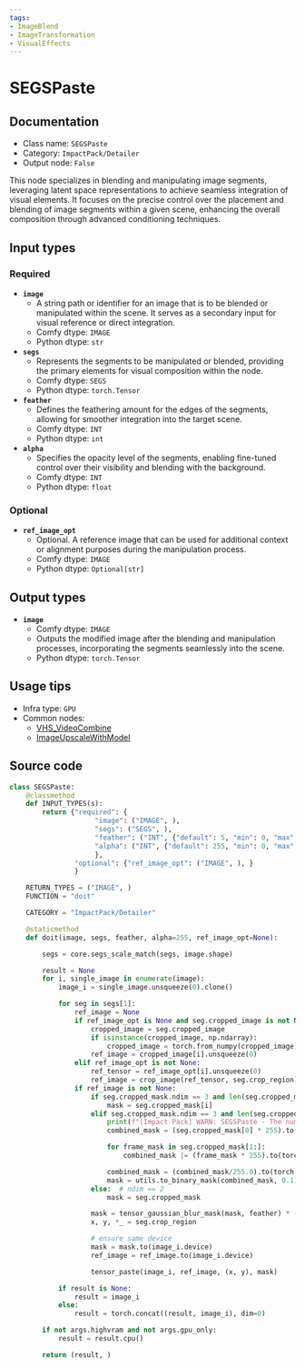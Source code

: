 ```yaml
---
tags:
- ImageBlend
- ImageTransformation
- VisualEffects
---
```


# SEGSPaste
## Documentation
- Class name: `SEGSPaste`
- Category: `ImpactPack/Detailer`
- Output node: `False`

This node specializes in blending and manipulating image segments, leveraging latent space representations to achieve seamless integration of visual elements. It focuses on the precise control over the placement and blending of image segments within a given scene, enhancing the overall composition through advanced conditioning techniques.
## Input types
### Required
- **`image`**
    - A string path or identifier for an image that is to be blended or manipulated within the scene. It serves as a secondary input for visual reference or direct integration.
    - Comfy dtype: `IMAGE`
    - Python dtype: `str`
- **`segs`**
    - Represents the segments to be manipulated or blended, providing the primary elements for visual composition within the node.
    - Comfy dtype: `SEGS`
    - Python dtype: `torch.Tensor`
- **`feather`**
    - Defines the feathering amount for the edges of the segments, allowing for smoother integration into the target scene.
    - Comfy dtype: `INT`
    - Python dtype: `int`
- **`alpha`**
    - Specifies the opacity level of the segments, enabling fine-tuned control over their visibility and blending with the background.
    - Comfy dtype: `INT`
    - Python dtype: `float`
### Optional
- **`ref_image_opt`**
    - Optional. A reference image that can be used for additional context or alignment purposes during the manipulation process.
    - Comfy dtype: `IMAGE`
    - Python dtype: `Optional[str]`
## Output types
- **`image`**
    - Comfy dtype: `IMAGE`
    - Outputs the modified image after the blending and manipulation processes, incorporating the segments seamlessly into the scene.
    - Python dtype: `torch.Tensor`
## Usage tips
- Infra type: `GPU`
- Common nodes:
    - [VHS_VideoCombine](../../ComfyUI-VideoHelperSuite/Nodes/VHS_VideoCombine.md)
    - [ImageUpscaleWithModel](../../Comfy/Nodes/ImageUpscaleWithModel.md)



## Source code
```python
class SEGSPaste:
    @classmethod
    def INPUT_TYPES(s):
        return {"required": {
                     "image": ("IMAGE", ),
                     "segs": ("SEGS", ),
                     "feather": ("INT", {"default": 5, "min": 0, "max": 100, "step": 1}),
                     "alpha": ("INT", {"default": 255, "min": 0, "max": 255, "step": 1}),
                     },
                "optional": {"ref_image_opt": ("IMAGE", ), }
                }

    RETURN_TYPES = ("IMAGE", )
    FUNCTION = "doit"

    CATEGORY = "ImpactPack/Detailer"

    @staticmethod
    def doit(image, segs, feather, alpha=255, ref_image_opt=None):

        segs = core.segs_scale_match(segs, image.shape)

        result = None
        for i, single_image in enumerate(image):
            image_i = single_image.unsqueeze(0).clone()

            for seg in segs[1]:
                ref_image = None
                if ref_image_opt is None and seg.cropped_image is not None:
                    cropped_image = seg.cropped_image
                    if isinstance(cropped_image, np.ndarray):
                        cropped_image = torch.from_numpy(cropped_image)
                    ref_image = cropped_image[i].unsqueeze(0)
                elif ref_image_opt is not None:
                    ref_tensor = ref_image_opt[i].unsqueeze(0)
                    ref_image = crop_image(ref_tensor, seg.crop_region)
                if ref_image is not None:
                    if seg.cropped_mask.ndim == 3 and len(seg.cropped_mask) == len(image):
                        mask = seg.cropped_mask[i]
                    elif seg.cropped_mask.ndim == 3 and len(seg.cropped_mask) > 1:
                        print(f"[Impact Pack] WARN: SEGSPaste - The number of the mask batch({len(seg.cropped_mask)}) and the image batch({len(image)}) are different. Combine the mask frames and apply.")
                        combined_mask = (seg.cropped_mask[0] * 255).to(torch.uint8)

                        for frame_mask in seg.cropped_mask[1:]:
                            combined_mask |= (frame_mask * 255).to(torch.uint8)

                        combined_mask = (combined_mask/255.0).to(torch.float32)
                        mask = utils.to_binary_mask(combined_mask, 0.1)
                    else:  # ndim == 2
                        mask = seg.cropped_mask

                    mask = tensor_gaussian_blur_mask(mask, feather) * (alpha/255)
                    x, y, *_ = seg.crop_region

                    # ensure same device
                    mask = mask.to(image_i.device)
                    ref_image = ref_image.to(image_i.device)

                    tensor_paste(image_i, ref_image, (x, y), mask)

            if result is None:
                result = image_i
            else:
                result = torch.concat((result, image_i), dim=0)

        if not args.highvram and not args.gpu_only:
            result = result.cpu()

        return (result, )

```
